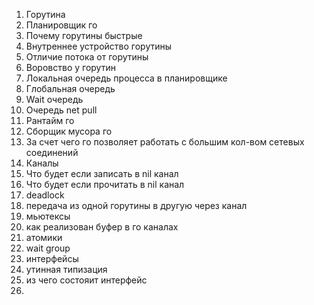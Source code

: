 1. Горутина
2. Планировщик го
3. Почему горутины быстрые
4. Внутреннее устройство горутины
5. Отличие потока от горутины
6. Воровство у горутин
7. Локальная очередь процесса в планировщике
8. Глобальная очередь
9. Wait очередь
10. Очередь net pull
11. Рантайм го
12. Сборщик мусора го
13. За счет чего го позволяет работать с большим кол-вом сетевых соединений
14. Каналы
15. Что будет если записать в nil канал
16. Что будет если прочитать в nil канал
17. deadlock
18. передача из одной горутины в другую через канал
19. мьютексы
20. как реализован буфер в го каналах
21. атомики
22. wait group
23. интерфейсы
24. утинная типизация
25. из чего состояит интерфейс
26. 